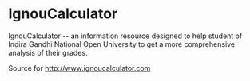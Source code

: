 # IgnouCalculator

IgnouCalculator -- an information resource designed to help student of Indira Gandhi National Open University
to get a more comprehensive analysis of their grades.

Source for http://www.ignoucalculator.com
